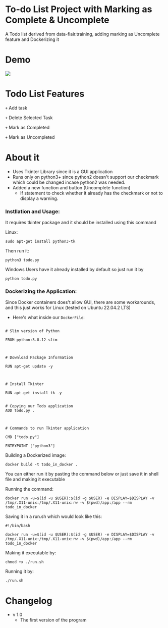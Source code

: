 # To-do List Project with Marking as Complete & Uncomplete
A Todo list derived from data-flair.training, adding marking as Uncomplete feature and Dockerizing it

# Demo
![](https://github.com/MMans99/Todo/demo.gif)

# Todo List Features
<code>+</code> Add task

<code>+</code> Delete Selected Task

<code>+</code> Mark as Completed

<code>+</code> Mark as Uncompleted


# About it
 
- Uses Tkinter Library since it is a GUI application
- Runs only on python3+ since python2 doesn't support our checkmark which could be changed incase python2 was needed.
- Added a new function and button (Uncomplete function)
  - If statement to check whether it already has the checkmark or not to display a warning.


### Instllation and Usage: 

It requires tkinter package and it should be installed using this command

Linux: 
```
sudo apt-get install python3-tk
```

Then run it:

```
python3 todo.py
```

Windows Users have it already installed by default so just run it by
```
python todo.py
```

### Dockerizing the Application:
Since Docker containers does't allow GUI, there are some workarounds, and this just works for Linux (tested on Ubuntu 22.04.2 LTS)

- Here's what inside our `DockerFile`:
```

# Slim version of Python

FROM python:3.8.12-slim



# Download Package Information

RUN apt-get update -y



# Install Tkinter

RUN apt-get install tk -y


# Copying our Todo application
ADD todo.py .



# Commands to run Tkinter application

CMD ["todo.py"]

ENTRYPOINT ["python3"]

```
Building a Dockerized image: 

```
docker build -t todo_in_docker .
```

You can either run it by pasting the command below or just save it in shell file and making it executable

Running the command: 
```
docker run -u=$(id -u $USER):$(id -g $USER) -e DISPLAY=$DISPLAY -v /tmp/.X11-unix:/tmp/.X11-unix:rw -v $(pwd)/app:/app --rm todo_in_docker
```

Saving it in a run.sh which would look like this: 
```
#!/bin/bash

docker run -u=$(id -u $USER):$(id -g $USER) -e DISPLAY=$DISPLAY -v /tmp/.X11-unix:/tmp/.X11-unix:rw -v $(pwd)/app:/app --rm todo_in_docker
```
Making it executable by:

```
chmod +x ./run.sh
```
Running it by:
```
./run.sh
```
# Changelog
- v 1.0
  - The first version of the program




